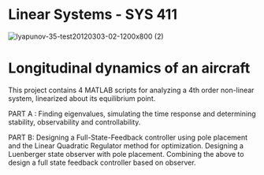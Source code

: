 # Linear Systems - SYS 411

![lyapunov-35-test20120303-02-1200x800 (2)](https://user-images.githubusercontent.com/83914255/215894627-18f49387-3279-44ca-a66c-550eb7b4b182.jpg)

# Longitudinal dynamics of an aircraft 

This project contains 4 MATLAB scripts for analyzing a 4th order non-linear system, linearized about its equilibrium point.

PART A :
Finding eigenvalues, simulating the time response and determining stability, observability and controllability.

PART B:
Designing a Full-State-Feedback controller using pole placement and the Linear Quadratic Regulator method for optimization.
Designing a Luenberger state observer with pole placement.
Combining the above to design a full state feedback controller based on observer.
